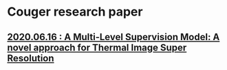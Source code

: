 # Couger research paper

## [2020.06.16 : A Multi-Level Supervision Model: A novel approach for Thermal Image Super Resolution](https://couger.co.jp/paper/cvpr2020.pdf)
